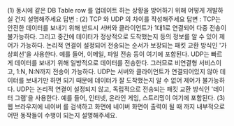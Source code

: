 (1) 동시에 같은 DB Table row 를 업데이트 하는 상황을 방어하기 위해 어떻게 개발하실 건지 설명해주세요
답변 : 
(2) TCP 와 UDP 의 차이를 작성해주세요
답변 : 
TCP는 안전한 데이터를 보내기 위해 반드시 서버와 클라이언트가 1대1로 연결되어 다중 전송이 불가능하다. 그리고 중간에 데이터가 정상적으로 도착했는지 등의 정보를 알 수 있어 제어가 가능하다. 논리적 연결이 설정되어 전송되는 순서가 보장되는 패킷 교환 방식인 '가상회선'을 사용한다. 예를 들어, 이메일, 파일 전송 등이 여기에 포함된다.
UDP는 빠르게 데이터를 보내기 위해 일방적으로 데이터를 전송한다. 그러므로 비연결형 서비스이고, 1:N, N:N까지 전송이 가능하다. UDP는 서버와 클라이언트가 연결되어있지 않아 데이터를 보내기만 하면 되기 때문에 데이터가 잘 도착했는지 알 수 없어 제어가 불가능하다. UDP는 논리적 연결이 설정되지 않고, 독립적으로 전송되는 패킷 교환 방식인 '데이터 그램'을 사용한다. 예를 들어, 인터넷, 온라인 게임, 스트리밍이 여기에 포함된다.
(3) 웹 브라우저에 네이버 를 검색하고 화면에 네이버 화면이 출력이 될 때 까지 내부적으로 어떤 동작들이 수행이 되는지 설명해주세요.
